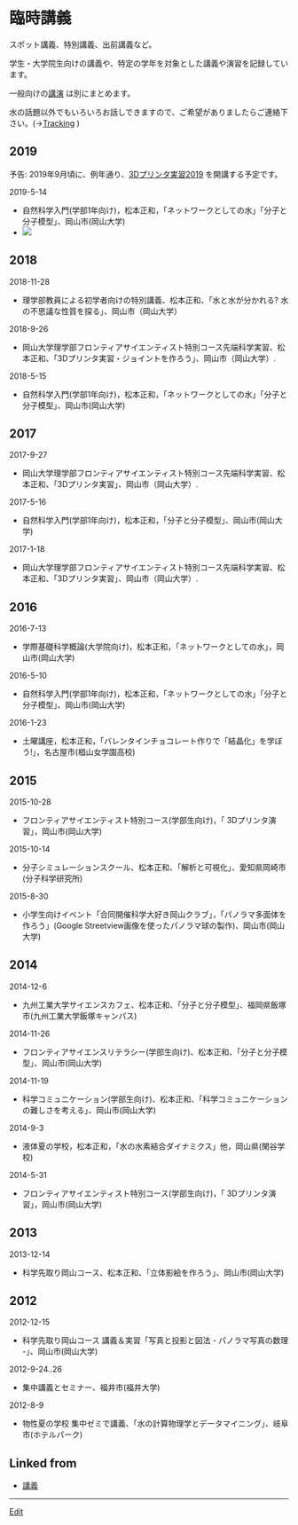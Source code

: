 # 臨時講義

スポット講義、特別講義、出前講義など。

学生・大学院生向けの講義や、特定の学年を対象とした講義や演習を記録しています。

一般向けの[講演](講演.md) は別にまとめます。

水の話題以外でもいろいろお話しできますので、ご希望がありましたらご連絡下さい。(→[Tracking](Tracking.md) )



## 2019

予告: 2019年9月頃に、例年通り、[3Dプリンタ実習2019](3Dプリンタ実習2019.md) を開講する予定です。









2019-5-14


* 自然科学入門(学部1年向け)，松本正和，「ネットワークとしての水」「分子と分子模型」、岡山市(岡山大学)
* ![](https://i.gyazo.com/7e3296f6ffeda1ab930217ffbdb3234e.jpg)



## 2018

2018-11-28


* 理学部教員による初学者向けの特別講義、松本正和、「水と水が分かれる? 水の不思議な性質を探る」、岡山市（岡山大学）

2018-9-26


* 岡山大学理学部フロンティアサイエンティスト特別コース先端科学実習、松本正和、「3Dプリンタ実習・ジョイントを作ろう」、岡山市（岡山大学）.

2018-5-15


* 自然科学入門(学部1年向け)，松本正和，「ネットワークとしての水」「分子と分子模型」、岡山市(岡山大学)



## 2017

2017-9-27


* 岡山大学理学部フロンティアサイエンティスト特別コース先端科学実習、松本正和、「3Dプリンタ実習」、岡山市（岡山大学）.

2017-5-16


* 自然科学入門(学部1年向け)，松本正和，「分子と分子模型」、岡山市(岡山大学)

2017-1-18


* 岡山大学理学部フロンティアサイエンティスト特別コース先端科学実習、松本正和、「3Dプリンタ実習」、岡山市（岡山大学）.



## 2016

2016-7-13


* 学際基礎科学概論(大学院向け)，松本正和，「ネットワークとしての水」，岡山市(岡山大学)

2016-5-10


* 自然科学入門(学部1年向け)，松本正和，「ネットワークとしての水」「分子と分子模型」、岡山市(岡山大学)

2016-1-23


* 土曜講座，松本正和，「バレンタインチョコレート作りで「結晶化」を学ぼう!」，名古屋市(椙山女学園高校)



## 2015

2015-10-28


* フロンティアサイエンティスト特別コース(学部生向け)，「 3Dプリンタ演習」，岡山市(岡山大学)

2015-10-14


* 分子シミュレーションスクール、松本正和、「解析と可視化」、愛知県岡崎市(分子科学研究所)

2015-8-30


* 小学生向けイベント「合同開催科学大好き岡山クラブ」，「パノラマ多面体を作ろう」(Google Streetview画像を使ったパノラマ球の製作)、岡山市(岡山大学)



## 2014

2014-12-6


* 九州工業大学サイエンスカフェ、松本正和、「分子と分子模型」、福岡県飯塚市(九州工業大学飯塚キャンパス)

2014-11-26


* フロンティアサイエンスリテラシー(学部生向け)、松本正和、「分子と分子模型」、岡山市(岡山大学)

2014-11-19


* 科学コミュニケーション(学部生向け)、松本正和、「科学コミュニケーションの難しさを考える」、岡山市(岡山大学)

2014-9-3


* 液体夏の学校，松本正和，「水の水素結合ダイナミクス」他，岡山県(閑谷学校)

2014-5-31


* フロンティアサイエンティスト特別コース(学部生向け)，「 3Dプリンタ演習」，岡山市(岡山大学)



## 2013

2013-12-14


* 科学先取り岡山コース、松本正和、「立体影絵を作ろう」、岡山市(岡山大学)



## 2012

2012-12-15


* 科学先取り岡山コース 講義＆実習「写真と投影と図法 - パノラマ写真の数理 -」、岡山市(岡山大学)

2012-9-24..26


* 集中講義とセミナー、福井市(福井大学)

2012-8-9


* 物性夏の学校 集中ゼミで講義、「水の計算物理学とデータマイニング」、岐阜市(ホテルパーク)



## Linked from

* [講義](講義.md)


----
[Edit](https://github.com/vitroid/vitroid.github.io/edit/master/MD/臨時講義.md)
